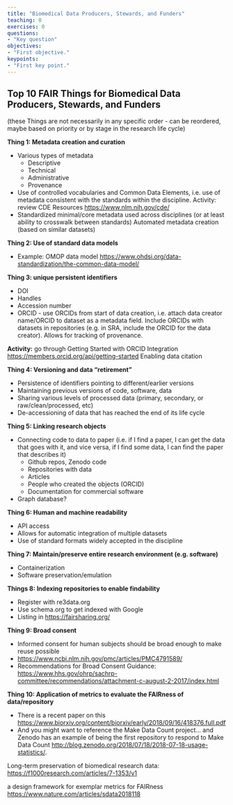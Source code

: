 ```yaml
---
title: "Biomedical Data Producers, Stewards, and Funders"
teaching: 0
exercises: 0
questions:
- "Key question"
objectives:
- "First objective."
keypoints:
- "First key point."
---
```



## Top 10 FAIR Things for Biomedical Data Producers, Stewards, and Funders


(these Things are not necessarily in any specific order - can be reordered, maybe based on priority or by stage in the research life cycle) 

**Thing 1: Metadata creation and curation**
* Various types of metadata
  * Descriptive
  * Technical
  * Administrative 
  * Provenance
* Use of controlled vocabularies and Common Data Elements, i.e. use of metadata consistent with the standards within the discipline. Activity: review CDE Resources https://www.nlm.nih.gov/cde/ 
* Standardized minimal/core metadata used across disciplines (or at least ability to crosswalk between standards)
Automated metadata creation (based on similar datasets)

**Thing 2: Use of standard data models**
* Example: OMOP data model https://www.ohdsi.org/data-standardization/the-common-data-model/ 

**Thing 3: unique persistent identifiers**
* DOI
* Handles
* Accession number
* ORCID - use ORCIDs from start of data creation, i.e. attach data creator name/ORCID to dataset as a metadata field. Include ORCIDs with datasets in repositories (e.g. in SRA, include the ORCID for the data creator).  Allows for tracking of provenance. 

**Activity:** go through Getting Started with ORCID Integration https://members.orcid.org/api/getting-started 
Enabling data citation

**Thing 4: Versioning and data “retirement”**
* Persistence of identifiers pointing to different/earlier versions 
* Maintaining previous versions of code, software, data 
* Sharing various levels of processed data (primary, secondary, or raw/clean/processed, etc)
* De-accessioning of data that has reached the end of its life cycle

**Thing 5: Linking research objects**
* Connecting code to data to paper (i.e. if I find a paper, I can get the data that goes with it, and vice versa, if I find some data, I can  find the paper that describes it)
  * Github repos, Zenodo code
  * Repositories with data
  * Articles
  * People who created the objects (ORCID)
  * Documentation for commercial software
* Graph database?

**Thing 6: Human and machine readability**
* API access
* Allows for automatic integration of multiple datasets
* Use of standard formats widely accepted in the discipline

**Thing 7: Maintain/preserve entire research environment (e.g. software)**
* Containerization
* Software preservation/emulation

**Things 8: Indexing repositories to enable findability**
* Register with re3data.org
* Use schema.org to get indexed with Google
* Listing in https://fairsharing.org/ 

**Thing 9: Broad consent**
* Informed consent for human subjects should be broad enough to make reuse possible
* https://www.ncbi.nlm.nih.gov/pmc/articles/PMC4791589/
* Recommendations for Broad Consent Guidance: https://www.hhs.gov/ohrp/sachrp-committee/recommendations/attachment-c-august-2-2017/index.html 

**Thing 10: Application of metrics to evaluate the FAIRness of data/repository**
* There is a recent paper on this https://www.biorxiv.org/content/biorxiv/early/2018/09/16/418376.full.pdf
* And you might want to reference the  Make Data Count project… and Zenodo has an example of being the first repository to respond to Make Data Count http://blog.zenodo.org/2018/07/18/2018-07-18-usage-statistics/. 



Long-term preservation of biomedical research data: https://f1000research.com/articles/7-1353/v1

a design framework for exemplar metrics for FAIRness https://www.nature.com/articles/sdata2018118 
